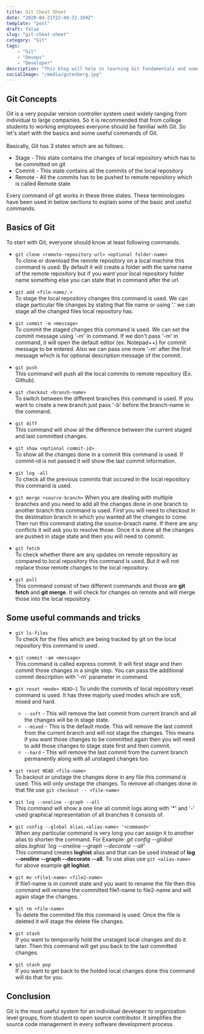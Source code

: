 ```yaml
---
title: Git Cheat Sheet
date: "2020-04-21T22:40:32.169Z"
template: "post"
draft: false
slug: "git-cheat-sheet"
category: "Git"
tags:
    - "Git"
    - "Devops"
    - "Developer"
description: "This blog will help in learning Git fundamentals and some useful commands."
socialImage: "/media/gutenberg.jpg"
---
```


## Git Concepts

Git is a very popular version controller system used widely ranging from individual to large companies. So it is recommended that from college students to working employees everyone should be familiar with Git. So let's start with the basics and some useful commands of Git.<br>
<br>
Basically, Git has 3 states which are as follows.

-   Stage - This state contains the changes of local repository which has to be committed on git
-   Commit - This state contains all the commits of the local repository
-   Remote - All the commits has to be pushed to remote repository which is called Remote state

Every command of git works in these three states. These terminologies have been used in below sections to explain some of the basic and useful commands.

## Basics of Git

To start with Git, everyone should know at least following commands.

-   `git clone <remote-repository-url> <optional folder-name>`<br>
    To clone or download the remote repository on a local machine this command is used. By default it will create a folder with the same name of the remote repository but if you want your local repository folder name something else you can state that in command after the url.

-   `git add <file-name/.>`<br>
    To stage the local repository changes this command is used. We can stage particular file changes by stating that file name or using '.' we can stage all the changed files local repository has.

-   `git commit -m <message>`<br>
    To commit the staged changes this command is used. We can set the commit message using '-m' in command. If we don't pass '-m' in command, it will open the default editor (ex. Notepad++) for commit message to be entered. Also we can pass one more '-m' after the first message which is for optional description message of the commit.

-   `git push`<br>
    This command will push all the local commits to remote repository (Ex. Github).

-   `git checkout <branch-name>`<br>
    To switch between the different branches this command is used. If you want to create a new branch just pass '-b' before the branch-name in the command.

-   `git diff`<br>
    This command will show all the difference between the current staged and last committed changes.

-   `git show <optional commit-id>`<br>
    To show all the changes done in a commit this command is used. If commit-id is not passed it will show the last commit information.

-   `git log -all`<br>
    To check all the previous commits that occured in the local repository this command is used.

-   `git merge <source-branch>`
    When you are dealing with multiple branches and you need to add all the changes done in one branch to another branch this command is used. First you will need to checkout in the destination branch in which you wanted all the changes to come. Then run this command stating the source-braach name. If there are any conflicts it will ask you to resolve those. Once it is done all the changes are pushed in stage state and then you will need to commit.

-   `git fetch`<br>
    To check whether there are any updates on remote repository as compared to local repository this command is used. But it will not replace those remote changes to the local repository.

-   `git pull`<br>
    This command consist of two different commands and those are **git fetch** and **git merge**. It will check for changes on remote and will merge those into the local repository.

## Some useful commands and tricks

-   `git ls-files`<br>
    To check for the files which are being tracked by git on the local repository this command is used.

-   `git commit -am <message>`<br>
    This command is called express commit. It will first stage and then commit those changes in a single step. You can pass the additional commit description with '-m' parameter in command.

-   `git reset <mode> HEAD~1`
    To undo the commits of local repository reset command is used. It has three majorly used modes which are soft, mixed and hard. <br>

    -   `--soft` - This will remove the last commit from current branch and all the changes will be in stage state.
    -   `--mixed` - This is the default mode. This will remove the last commit from the current branch and will not stage the changes. This means if you want those changes to be committed again then you will need to add those changes to stage state first and then commit.
    -   `--hard` - This will remove the last commit from the current branch permanently along with all unstaged changes too.

-   `git reset HEAD <file-name>`<br>
    To backout or unstage the changes done in any file this command is used. This will only unstage the changes. To remove all changes done in that file use `git checkout -- <file-name>`

-   `git log --oneline --graph --all`<br>
    This command will show a one line all commit logs along with '\*' and '-' used graphical representation of all branches it consists of.

-   `git config --global alias.<alias-name> '<command>'`<br>
    When any particular command is very long you can assign it to another alias to shorten the command.
    For Example: _git config --global alias.loghist 'log --oneline --graph --decorate --all'_<br>
    This command creates **loghist** alias and that can be used instead of **log --oneline --graph --decorate --all**. To use alias use `git <alias-name>` for above example **git loghist**.

-   `git mv <file1-name> <file2-name>`<br>
    If file1-name is in commit state and you want to rename the file then this command will rename the committed file1-name to file2-name and will again stage the changes.
    `
-   `git rm <file-name>`<br>
    To delete the commited file this command is used. Once the file is deleted it will stage the delete file changes.

-   `git stash`<br>
    If you want to temporarily hold the unstaged local changes and do it later. Then this command will get you back to the last committed changes.

-   `git stash pop`<br>
    If you want to get back to the holded local changes done this command will do that for you.

## Conclusion

Git is the most useful system for an individual developer to organization level groups, from student to open source contributor. It simplifies the source code management in every software development process.
